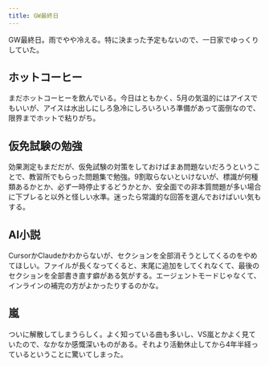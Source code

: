 ```yaml
---
title: GW最終日
---
```


GW最終日。雨でやや冷える。特に決まった予定もないので、一日家でゆっくりしていた。

## ホットコーヒー

まだホットコーヒーを飲んでいる。今日はともかく、5月の気温的にはアイスでもいいが、アイスは水出しにしろ急冷にしろいろいろ準備があって面倒なので、限界までホットで粘りがち。

## 仮免試験の勉強

効果測定もまだだが、仮免試験の対策をしておけばまあ問題ないだろうということで、教習所でもらった問題集で勉強。9割取らないといけないが、標識が何種類あるかとか、必ず一時停止するどうかとか、安全面での非本質問題が多い場合に下ブレると以外と怪しい水準。迷ったら常識的な回答を選んでおけばいい気もする。

## AI小説

CursorかClaudeかわからないが、セクションを全部消そうとしてくるのをやめてほしい。ファイルが長くなってくると、末尾に追加をしてくれなくて、最後のセクションを全部書き直す癖がある気がする。エージェントモードじゃなくて、インラインの補完の方がよかったりするのかな。

## 嵐

ついに解散してしまうらしく。よく知っている曲も多いし、VS嵐とかよく見ていたので、なかなか感慨深いものがある。それより活動休止してから4年半経っているということに驚いてしまった。
